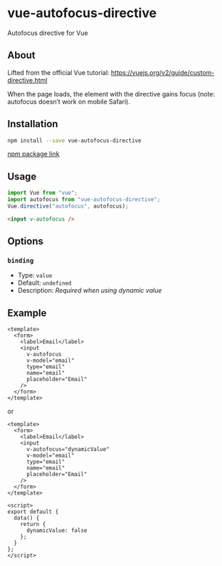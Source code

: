 # vue-autofocus-directive

Autofocus directive for Vue

## About

Lifted from the official Vue tutorial: https://vuejs.org/v2/guide/custom-directive.html

When the page loads, the element with the directive gains focus (note: autofocus doesn’t work on mobile Safari).

## Installation

```bash
npm install --save vue-autofocus-directive
```

[npm package link](https://www.npmjs.com/package/vue-autofocus-directive)

## Usage

```javascript
import Vue from "vue";
import autofocus from "vue-autofocus-directive";
Vue.directive("autofocus", autofocus);
```

```html
<input v-autofocus />
```

## Options

### `binding`

- Type: `value`
- Default: `undefined`
- Description: _Required when using dynamic value_

## Example

```vue
<template>
  <form>
    <label>Email</label>
    <input
      v-autofocus
      v-model="email"
      type="email"
      name="email"
      placeholder="Email"
    />
  </form>
</template>
```

or

```vue
<template>
  <form>
    <label>Email</label>
    <input
      v-autofocus="dynamicValue"
      v-model="email"
      type="email"
      name="email"
      placeholder="Email"
    />
  </form>
</template>

<script>
export default {
  data() {
    return {
      dynamicValue: false
    };
  }
};
</script>
```